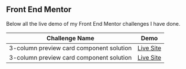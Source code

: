 ## Front End Mentor

Below all the live demo of my Front End Mentor challenges I have done.

| Challenge Name | Demo |
| ------ | ------ |
| 3-column preview card component solution | [Live Site](https://tri-column-preview-jhontriboyke.netlify.app/) |
| 3-column preview card component solution | <a href="https://tri-column-preview-jhontriboyke.netlify.app/" target="_blank">Live Site</a> |
